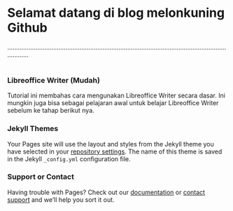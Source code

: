 # Selamat datang di blog melonkuning Github
........................................................................................................................................
<br>
<br>

### Libreoffice Writer (Mudah)
Tutorial ini membahas cara mengunakan Libreoffice Writer secara dasar. Ini mungkin juga bisa sebagai pelajaran awal untuk belajar Libreoffice Writer sebelum ke tahap berikut nya.

### Jekyll Themes

Your Pages site will use the layout and styles from the Jekyll theme you have selected in your [repository settings](https://github.com/kuriyantoadi/melonkuning/settings). The name of this theme is saved in the Jekyll `_config.yml` configuration file.

### Support or Contact

Having trouble with Pages? Check out our [documentation](https://help.github.com/categories/github-pages-basics/) or [contact support](https://github.com/contact) and we’ll help you sort it out.
